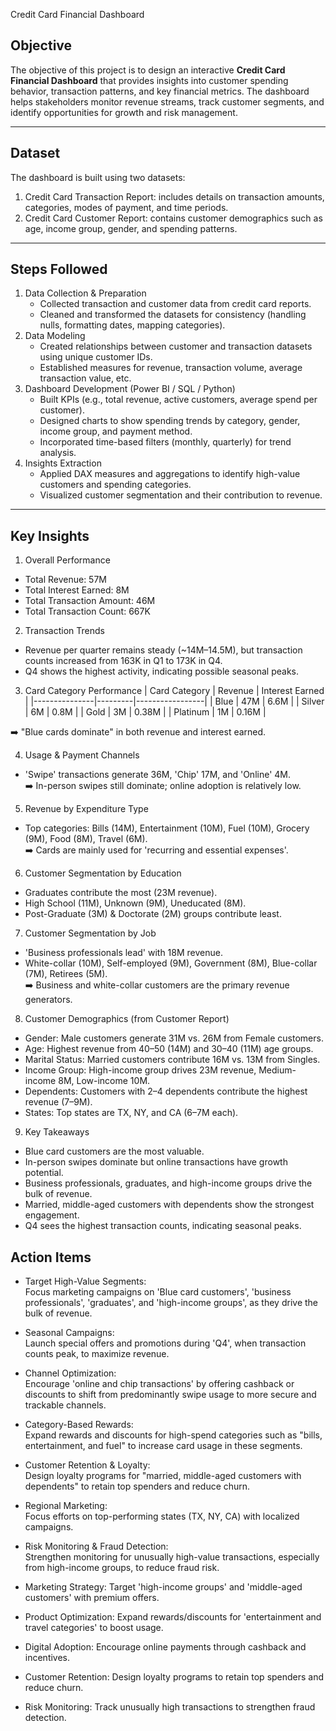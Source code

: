  Credit Card Financial Dashboard

## Objective

The objective of this project is to design an interactive **Credit Card
Financial Dashboard** that provides insights into customer spending
behavior, transaction patterns, and key financial metrics. The dashboard
helps stakeholders monitor revenue streams, track customer segments, and
identify opportunities for growth and risk management.

------------------------------------------------------------------------

## Dataset

The dashboard is built using two datasets:
1. Credit Card Transaction Report: includes details on transaction
amounts, categories, modes of payment, and time periods.
2. Credit Card Customer Report: contains customer demographics
such as age, income group, gender, and spending patterns.

------------------------------------------------------------------------

##  Steps Followed

1.  Data Collection & Preparation
    -   Collected transaction and customer data from credit card
        reports.
    -   Cleaned and transformed the datasets for consistency (handling
        nulls, formatting dates, mapping categories).
2.  Data Modeling
    -   Created relationships between customer and transaction datasets
        using unique customer IDs.
    -   Established measures for revenue, transaction volume, average
        transaction value, etc.
3.  Dashboard Development (Power BI / SQL / Python)
    -   Built KPIs (e.g., total revenue, active customers, average spend
        per customer).
    -   Designed charts to show spending trends by category, gender,
        income group, and payment method.
    -   Incorporated time-based filters (monthly, quarterly) for trend
        analysis.
4.  Insights Extraction
    -   Applied DAX measures and aggregations to identify high-value
        customers and spending categories.
    -   Visualized customer segmentation and their contribution to
        revenue.

------------------------------------------------------------------------

##  Key Insights

1. Overall Performance
- Total Revenue: 57M  
- Total Interest Earned: 8M  
- Total Transaction Amount: 46M  
- Total Transaction Count: 667K  

2. Transaction Trends
- Revenue per quarter remains steady (~14M–14.5M), but transaction counts increased from 163K in Q1 to 173K in Q4.  
- Q4 shows the highest activity, indicating possible seasonal peaks.  

3. Card Category Performance
| Card Category | Revenue | Interest Earned |
|---------------|---------|-----------------|
| Blue      | 47M     | 6.6M            |
| Silver    | 6M      | 0.8M            |
| Gold      | 3M      | 0.38M           |
| Platinum  | 1M      | 0.16M           |

➡️ "Blue cards dominate" in both revenue and interest earned.

4. Usage & Payment Channels
- 'Swipe' transactions generate 36M, 'Chip' 17M, and 'Online' 4M.  
➡️ In-person swipes still dominate; online adoption is relatively low.  

5. Revenue by Expenditure Type
- Top categories: Bills (14M), Entertainment (10M), Fuel (10M), Grocery (9M), Food (8M), Travel (6M).  
➡️ Cards are mainly used for 'recurring and essential expenses'.  

6. Customer Segmentation by Education
- Graduates contribute the most (23M revenue).  
- High School (11M), Unknown (9M), Uneducated (8M).  
- Post-Graduate (3M) & Doctorate (2M) groups contribute least.  

7. Customer Segmentation by Job
- 'Business professionals lead' with 18M revenue.  
- White-collar (10M), Self-employed (9M), Government (8M), Blue-collar (7M), Retirees (5M).  
➡️ Business and white-collar customers are the primary revenue generators.  

8. Customer Demographics (from Customer Report)
- Gender: Male customers generate 31M vs. 26M from Female customers.  
- Age: Highest revenue from 40–50 (14M) and 30–40 (11M) age groups.  
- Marital Status: Married customers contribute 16M vs. 13M from Singles.  
- Income Group: High-income group drives 23M revenue, Medium-income 8M, Low-income 10M.  
- Dependents: Customers with 2–4 dependents contribute the highest revenue (7–9M).  
- States: Top states are TX, NY, and CA (6–7M each).  

9. Key Takeaways
- Blue card customers are the most valuable.  
- In-person swipes dominate but online transactions have growth potential.  
- Business professionals, graduates, and high-income groups drive the bulk of revenue.  
- Married, middle-aged customers with dependents show the strongest engagement.  
- Q4 sees the highest transaction counts, indicating seasonal peaks.  


## Action Items

- Target High-Value Segments:  
  Focus marketing campaigns on 'Blue card customers', 'business professionals', 'graduates', and 'high-income groups', as they drive the bulk of revenue.  

- Seasonal Campaigns:  
  Launch special offers and promotions during 'Q4', when transaction counts peak, to maximize revenue.  

- Channel Optimization:  
  Encourage 'online and chip transactions' by offering cashback or discounts to shift from predominantly swipe usage to more secure and trackable channels.  

- Category-Based Rewards:  
  Expand rewards and discounts for high-spend categories such as "bills, entertainment, and fuel" to increase card usage in these segments.  

- Customer Retention & Loyalty:  
  Design loyalty programs for "married, middle-aged customers with dependents" to retain top spenders and reduce churn.  

- Regional Marketing:  
  Focus efforts on top-performing states (TX, NY, CA) with localized campaigns.  

- Risk Monitoring & Fraud Detection:  
  Strengthen monitoring for unusually high-value transactions, especially from high-income groups, to reduce fraud risk.  


-   Marketing Strategy: Target 'high-income groups' and
    'middle-aged customers' with premium offers.
-   Product Optimization: Expand rewards/discounts for
    'entertainment and travel categories' to boost usage.
-   Digital Adoption: Encourage online payments through cashback and
    incentives.
-   Customer Retention: Design loyalty programs to retain top
    spenders and reduce churn.
-   Risk Monitoring: Track unusually high transactions to strengthen
    fraud detection.
